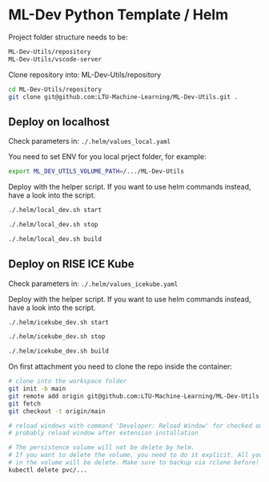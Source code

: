 # ML-Dev Python Template / Helm

Project folder structure needs to be:

```bash
ML-Dev-Utils/repository
ML-Dev-Utils/vscode-server
```

Clone repository into: ML-Dev-Utils/repository

```bash
cd ML-Dev-Utils/repository
git clone git@github.com:LTU-Machine-Learning/ML-Dev-Utils.git .
```

## Deploy on localhost

Check parameters in: `./.helm/values_local.yaml`

You need to set ENV for you local prject folder, for example:

```bash
export ML_DEV_UTILS_VOLUME_PATH=/.../ML-Dev-Utils
```

Deploy with the helper script. If you want to use helm commands instead, have a
look into the script.

```bash
./.helm/local_dev.sh start

./.helm/local_dev.sh stop

./.helm/local_dev.sh build
```

## Deploy on RISE ICE Kube

Check parameters in: `./.helm/values_icekube.yaml`

Deploy with the helper script. If you want to use helm commands instead, have a
look into the script.

```bash
./.helm/icekube_dev.sh start

./.helm/icekube_dev.sh stop

./.helm/icekube_dev.sh build
```

On first attachment you need to clone the repo inside the container:

```bash
# clone into the workspace folder
git init -b main
git remote add origin git@github.com:LTU-Machine-Learning/ML-Dev-Utils.git
git fetch
git checkout -t origin/main

# reload windows with command 'Developer: Reload Window' for checked out vsc settings
# probably reload window after extension installation

# The persistence volume will not be delete by helm.
# If you want to delete the volume, you need to do it explicit. All you data
# in the volume will be delete. Make sure to backup via rclone before!
kubectl delete pvc/...
```
